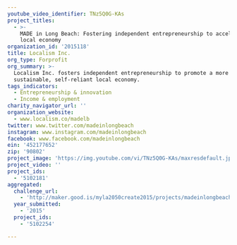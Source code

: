 ```yaml
---
youtube_video_identifier: TNz5Q0G-KAs
project_titles:
  - >-
    MADE in Long Beach: Fostering independent entrepreneurship to accelerate the
    local economy
organization_id: '2015118'
title: Localism Inc.
org_type: Forprofit
org_summary: >-
  Localism Inc. fosters independent entrepreneurship to promote a more
  sustainable, self-reliant local economy.
tags_indicators:
  - Entrepreneurship & innovation
  - Income & employment
charity_navigator_url: ''
organization_website:
  - www.localism.co/madelb
twitter: www.twitter.com/madeinlongbeach
instagram: www.instagram.com/madeinlongbeach
facebook: www.facebook.com/madeinlongbeach
ein: '452177652'
zip: '90802'
project_image: 'https://img.youtube.com/vi/TNz5Q0G-KAs/maxresdefault.jpg'
project_video: ''
project_ids:
  - '5102181'
aggregated:
  challenge_url:
    - 'http://maker.good.is/myla2050create2015/projects/madeinlongbeach.html'
  year_submitted:
    - '2015'
  project_ids:
    - '5102254'

---
```

